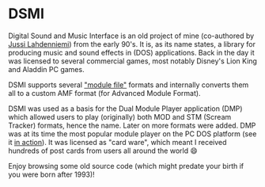 # DSMI

Digital Sound and Music Interface is an old project of mine (co-authored by [Jussi Lahdenniemi](https://www.linkedin.com/in/jussilahdenniemi)) 
from the early 90's. It is, as its name states, a library for producing music and sound effects in (DOS) applications. 
Back in the day it was licensed to several commercial games, most notably Disney's Lion King and Aladdin PC games.

DSMI supports several ["module file"](https://en.wikipedia.org/wiki/Module_file) formats and internally converts
them all to a custom AMF format (for Advanced Module Format).

DSMI was used as a basis for the Dual Module Player application (DMP) which allowed users to play (originally) both
MOD and STM (Scream Tracker) formats, hence the name. Later on more formats were added. DMP was at its time the most
popular module player on the PC DOS platform (see it [in action](https://www.youtube.com/watch?v=x_ejD9YstfY)). It was 
licensed as "card ware", which meant I received hundreds of  post cards from users all around the world :smile:

Enjoy browsing some old source code (which might predate your birth if you were born after 1993)!
